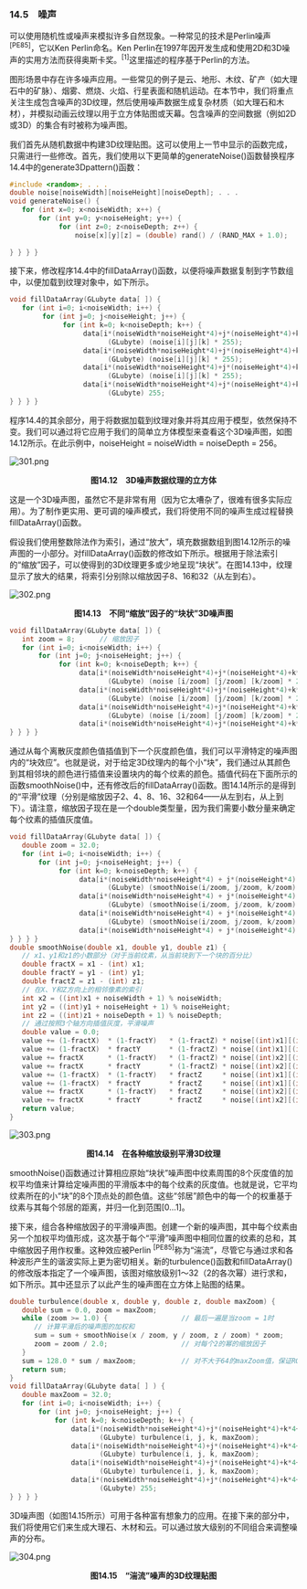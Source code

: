 ### 14.5　噪声

可以使用随机性或噪声来模拟许多自然现象。一种常见的技术是Perlin噪声<sup class="my_markdown">[PE85]</sup>，它以Ken Perlin命名。Ken Perlin在1997年因开发生成和使用2D和3D噪声的实用方法而获得奥斯卡奖。<sup>[1]</sup>这里描述的程序基于Perlin的方法。

图形场景中存在许多噪声应用。一些常见的例子是云、地形、木纹、矿产（如大理石中的矿脉）、烟雾、燃烧、火焰、行星表面和随机运动。在本节中，我们将重点关注生成包含噪声的3D纹理，然后使用噪声数据生成复杂材质（如大理石和木材），并模拟动画云纹理以用于立方体贴图或天幕。包含噪声的空间数据（例如2D或3D）的集合有时被称为噪声图。

我们首先从随机数据中构建3D纹理贴图。这可以使用上一节中显示的函数完成，只需进行一些修改。首先，我们使用以下更简单的generateNoise()函数替换程序14.4中的generate3Dpattern()函数：

```c
#include <random>; . . .
double noise[noiseWidth][noiseHeight][noiseDepth]; . . .
void generateNoise() {
   for (int x=0; x<noiseWidth; x++) {
       for (int y=0; y<noiseHeight; y++) {
            for (int z=0; z<noiseDepth; z++) {
                noise[x][y][z] = (double) rand() / (RAND_MAX + 1.0);        // 计算出[0...1]范围内的
                                                                            // 一个double类型数值
} } } }

```

接下来，修改程序14.4中的fillDataArray()函数，以便将噪声数据复制到字节数组中，以便加载到纹理对象中，如下所示。

```c
void fillDataArray(GLubyte data[ ]) {
   for (int i=0; i<noiseWidth; i++) {
        for (int j=0; j<noiseHeight; j++) {
             for (int k=0; k<noiseDepth; k++) {
                  data[i*(noiseWidth*noiseHeight*4)+j*(noiseHeight*4)+k*4+0] =
                        (GLubyte) (noise[i][j][k] * 255);
                  data[i*(noiseWidth*noiseHeight*4)+j*(noiseHeight*4)+k*4+1] =
                        (GLubyte) (noise[i][j][k] * 255);
                  data[i*(noiseWidth*noiseHeight*4)+j*(noiseHeight*4)+k*4+2] =
                        (GLubyte) (noise[i][j][k] * 255);
                  data[i*(noiseWidth*noiseHeight*4)+j*(noiseHeight*4)+k*4+3] =
                        (GLubyte) 255;
} } } }

```

程序14.4的其余部分，用于将数据加载到纹理对象并将其应用于模型，依然保持不变。我们可以通过将它应用于我们的简单立方体模型来查看这个3D噪声图，如图14.12所示。在此示例中，noiseHeight = noiseWidth = noiseDepth = 256。

![301.png](../images/301.png)
<center class="my_markdown"><b class="my_markdown">图14.12　3D噪声数据纹理的立方体</b></center>

这是一个3D噪声图，虽然它不是非常有用（因为它太嘈杂了，很难有很多实际应用）。为了制作更实用、更可调的噪声模式，我们将使用不同的噪声生成过程替换fillDataArray()函数。

假设我们使用整数除法作为索引，通过“放大”，填充数据数组到图14.12所示的噪声图的一小部分。对fillDataArray()函数的修改如下所示。根据用于除法索引的“缩放”因子，可以使得到的3D纹理更多或少地呈现“块状”。在图14.13中，纹理显示了放大的结果，将索引分别除以缩放因子8、16和32（从左到右）。

![302.png](../images/302.png)
<center class="my_markdown"><b class="my_markdown">图14.13　不同“缩放”因子的“块状”3D噪声图</b></center>

```c
void fillDataArray(GLubyte data[ ]) {
   int zoom = 8;      // 缩放因子
   for (int i=0; i<noiseWidth; i++) {
       for (int j=0; j<noiseHeight; j++) {
            for (int k=0; k<noiseDepth; k++) {
                 data[i*(noiseWidth*noiseHeight*4)+j*(noiseHeight*4)+k*4+0] =
                        (GLubyte) (noise [i/zoom] [j/zoom] [k/zoom] * 255);
                 data[i*(noiseWidth*noiseHeight*4)+j*(noiseHeight*4)+k*4+1] =
                        (GLubyte) (noise [i/zoom] [j/zoom] [k/zoom] * 255);
                 data[i*(noiseWidth*noiseHeight*4)+j*(noiseHeight*4)+k*4+2] =
                        (GLubyte) (noise [i/zoom] [j/zoom] [k/zoom] * 255);
                 data[i*(noiseWidth*noiseHeight*4)+j*(noiseHeight*4)+k*4+3] = (GLubyte) 255;
} } } }

```

通过从每个离散灰度颜色值插值到下一个灰度颜色值，我们可以平滑特定的噪声图内的“块效应”。也就是说，对于给定3D纹理内的每个小“块”，我们通过从其颜色到其相邻块的颜色进行插值来设置块内的每个纹素的颜色。插值代码在下面所示的函数smoothNoise()中，还有修改后的fillDataArray()函数。图14.14所示的是得到的“平滑”纹理（分别是缩放因子2、4、8、16、32和64——从左到右，从上到下）。请注意，缩放因子现在是一个double类型量，因为我们需要小数分量来确定每个纹素的插值灰度值。

```c
void fillDataArray(GLubyte data[ ]) {
   double zoom = 32.0;
   for (int i=0; i<noiseWidth; i++) {
       for (int j=0; j<noiseHeight; j++) {
            for (int k=0; k<noiseDepth; k++) {
                 data[i*(noiseWidth*noiseHeight*4) + j*(noiseHeight*4) + k*4 +0] =
                        (GLubyte) (smoothNoise(i/zoom, j/zoom, k/zoom) * 255);
                 data[i*(noiseWidth*noiseHeight*4) + j*(noiseHeight*4) + k*4 +1] =
                        (GLubyte) (smoothNoise(i/zoom, j/zoom, k/zoom) * 255);
                 data[i*(noiseWidth*noiseHeight*4) + j*(noiseHeight*4) + k*4 +2] =
                        (GLubyte) (smoothNoise(i/zoom, j/zoom, k/zoom) * 255);
                 data[i*(noiseWidth*noiseHeight*4) + j*(noiseHeight*4) + k*4 +3] = (GLubyte) 255;
} } } }
double smoothNoise(double x1, double y1, double z1) {
   // x1、y1和z1的小数部分（对于当前纹素，从当前块到下一个块的百分比）
   double fractX = x1 - (int) x1;
   double fractY = y1 - (int) y1;
   double fractZ = z1 - (int) z1;
   // 在X、Y和Z方向上的相邻像素的索引
   int x2 = ((int)x1 + noiseWidth + 1) % noiseWidth;
   int y2 = ((int)y1 + noiseHeight + 1) % noiseHeight;
   int z2 = ((int)z1 + noiseDepth + 1) % noiseDepth;
   // 通过按照3个轴方向插值灰度，平滑噪声
   double value = 0.0;
   value += (1-fractX)  * (1-fractY)   * (1-fractZ) * noise[(int)x1][(int)y1][(int)z1];
   value += (1-fractX)  * fractY       * (1-fractZ) * noise[(int)x1][(int)y2][(int)z1];
   value += fractX      * (1-fractY)   * (1-fractZ) * noise[(int)x2][(int)y1][(int)z1];
   value += fractX      * fractY       * (1-fractZ) * noise[(int)x2][(int)y2][(int)z1];
   value += (1-fractX)  * (1-fractY)   * fractZ     * noise[(int)x1][(int)y1][(int)z2];
   value += (1-fractX)  * fractY       * fractZ     * noise[(int)x1][(int)y2][(int)z2];
   value += fractX      * (1-fractY)   * fractZ     * noise[(int)x2][(int)y1][(int)z2];
   value += fractX      * fractY       * fractZ     * noise[(int)x2][(int)y2][(int)z2];
   return value;
}

```

![303.png](../images/303.png)
<center class="my_markdown"><b class="my_markdown">图14.14　在各种缩放级别平滑3D纹理</b></center>

smoothNoise()函数通过计算相应原始“块状”噪声图中纹素周围的8个灰度值的加权平均值来计算给定噪声图的平滑版本中的每个纹素的灰度值。也就是说，它平均纹素所在的小“块”的8个顶点处的颜色值。这些“邻居”颜色中的每一个的权重基于纹素与其每个邻居的距离，并归一化到范围[0…1]。

接下来，组合各种缩放因子的平滑噪声图。创建一个新的噪声图，其中每个纹素由另一个加权平均值形成，这次基于每个“平滑”噪声图中相同位置的纹素的总和，其中缩放因子用作权重。这种效应被Perlin <sup class="my_markdown">[PE85]</sup>称为“湍流”，尽管它与通过求和各种波形产生的谐波实际上更为密切相关。新的turbulence()函数和fillDataArray()的修改版本指定了一个噪声图，该图对缩放级别1～32（2的各次幂）进行求和，如下所示。其中还显示了以此产生的噪声图在立方体上贴图的结果。

```c
double turbulence(double x, double y, double z, double maxZoom) {
   double sum = 0.0, zoom = maxZoom;
   while (zoom >= 1.0) {                  // 最后一遍是当zoom = 1时
      // 计算平滑后的噪声图的加权和
      sum = sum + smoothNoise(x / zoom, y / zoom, z / zoom) * zoom;
      zoom = zoom / 2.0;                  // 对每个2的幂的缩放因子
   }
   sum = 128.0 * sum / maxZoom;           // 对不大于64的maxZoom值，保证RGB < 256
   return sum;
}
void fillDataArray(GLubyte data[ ] ) {
   double maxZoom = 32.0;
   for (int i=0; i<noiseWidth; i++) {
       for (int j=0; j<noiseHeight; j++) {
           for (int k=0; k<noiseDepth; k++) {
               data[i*(noiseWidth*noiseHeight*4)+j*(noiseHeight*4)+k*4+0] =
                      (GLubyte) turbulence(i, j, k, maxZoom);
               data[i*(noiseWidth*noiseHeight*4)+j*(noiseHeight*4)+k*4+1] =
                      (GLubyte) turbulence(i, j, k, maxZoom);
               data[i*(noiseWidth*noiseHeight*4)+j*(noiseHeight*4)+k*4+2] =
                      (GLubyte) turbulence(i, j, k, maxZoom);
               data[i*(noiseWidth*noiseHeight*4)+j*(noiseHeight*4)+k*4+3] =
                      (GLubyte) 255;
} } } }
```

3D噪声图（如图14.15所示）可用于各种富有想象力的应用。在接下来的部分中，我们将使用它们来生成大理石、木材和云。可以通过放大级别的不同组合来调整噪声的分布。

![304.png](../images/304.png)
<center class="my_markdown"><b class="my_markdown">图14.15　“湍流”噪声的3D纹理贴图</b></center>

